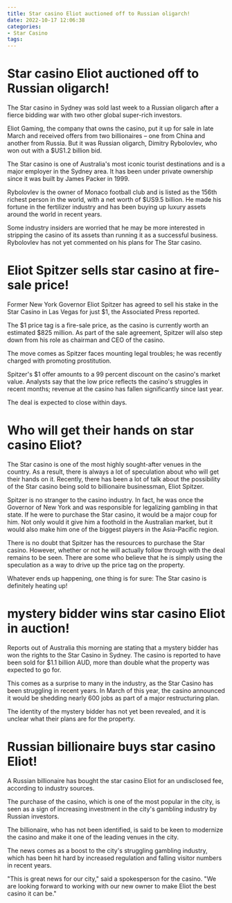 ```yaml
---
title: Star casino Eliot auctioned off to Russian oligarch!
date: 2022-10-17 12:06:38
categories:
- Star Casino
tags:
---
```



#  Star casino Eliot auctioned off to Russian oligarch!

The Star casino in Sydney was sold last week to a Russian oligarch after a fierce bidding war with two other global super-rich investors.

Eliot Gaming, the company that owns the casino, put it up for sale in late March and received offers from two billionaires – one from China and another from Russia. But it was Russian oligarch, Dimitry Rybolovlev, who won out with a $US1.2 billion bid.

The Star casino is one of Australia's most iconic tourist destinations and is a major employer in the Sydney area. It has been under private ownership since it was built by James Packer in 1999.

Rybolovlev is the owner of Monaco football club and is listed as the 156th richest person in the world, with a net worth of $US9.5 billion. He made his fortune in the fertilizer industry and has been buying up luxury assets around the world in recent years.

Some industry insiders are worried that he may be more interested in stripping the casino of its assets than running it as a successful business. Rybolovlev has not yet commented on his plans for The Star casino.

#  Eliot Spitzer sells star casino at fire-sale price!

Former New York Governor Eliot Spitzer has agreed to sell his stake in the Star Casino in Las Vegas for just $1, the Associated Press reported.

The $1 price tag is a fire-sale price, as the casino is currently worth an estimated $825 million. As part of the sale agreement, Spitzer will also step down from his role as chairman and CEO of the casino.

The move comes as Spitzer faces mounting legal troubles; he was recently charged with promoting prostitution.

Spitzer's $1 offer amounts to a 99 percent discount on the casino's market value. Analysts say that the low price reflects the casino's struggles in recent months; revenue at the casino has fallen significantly since last year.

The deal is expected to close within days.

#  Who will get their hands on star casino Eliot?

The Star casino is one of the most highly sought-after venues in the country. As a result, there is always a lot of speculation about who will get their hands on it. Recently, there has been a lot of talk about the possibility of the Star casino being sold to billionaire businessman, Eliot Spitzer.

Spitzer is no stranger to the casino industry. In fact, he was once the Governor of New York and was responsible for legalizing gambling in that state. If he were to purchase the Star casino, it would be a major coup for him. Not only would it give him a foothold in the Australian market, but it would also make him one of the biggest players in the Asia-Pacific region.

There is no doubt that Spitzer has the resources to purchase the Star casino. However, whether or not he will actually follow through with the deal remains to be seen. There are some who believe that he is simply using the speculation as a way to drive up the price tag on the property.

Whatever ends up happening, one thing is for sure: The Star casino is definitely heating up!

#   mystery bidder wins star casino Eliot in auction!

Reports out of Australia this morning are stating that a mystery bidder has won the rights to the Star Casino in Sydney. The casino is reported to have been sold for $1.1 billion AUD, more than double what the property was expected to go for.

This comes as a surprise to many in the industry, as the Star Casino has been struggling in recent years. In March of this year, the casino announced it would be shedding nearly 600 jobs as part of a major restructuring plan.

The identity of the mystery bidder has not yet been revealed, and it is unclear what their plans are for the property.

#  Russian billionaire buys star casino Eliot!

A Russian billionaire has bought the star casino Eliot for an undisclosed fee, according to industry sources.

The purchase of the casino, which is one of the most popular in the city, is seen as a sign of increasing investment in the city's gambling industry by Russian investors.

The billionaire, who has not been identified, is said to be keen to modernize the casino and make it one of the leading venues in the city.

The news comes as a boost to the city's struggling gambling industry, which has been hit hard by increased regulation and falling visitor numbers in recent years.

"This is great news for our city," said a spokesperson for the casino. "We are looking forward to working with our new owner to make Eliot the best casino it can be."